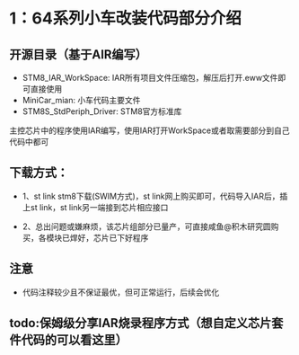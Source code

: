 # 1：64系列小车改装代码部分介绍

## 开源目录（基于AIR编写）

- STM8_IAR_WorkSpace: IAR所有项目文件压缩包，解压后打开.eww文件即可直接使用
- MiniCar_mian: 小车代码主要文件
- STM8S_StdPeriph_Driver: STM8官方标准库

主控芯片中的程序使用IAR编写，使用IAR打开WorkSpace或者取需要部分到自己代码中都可

## 下载方式：

- 1、st link stm8下载(SWIM方式)，st link网上购买即可，代码导入IAR后，插上st link，st link另一端接到芯片相应接口

- 2、总出问题或嫌麻烦，该芯片组部分已量产，可直接咸鱼@积木研究圆购买，各模块已焊好，芯片已下好程序

## 注意
- 代码注释较少且不保证最优，但可正常运行，后续会优化

## todo:保姆级分享IAR烧录程序方式（想自定义芯片套件代码的可以看这里）

